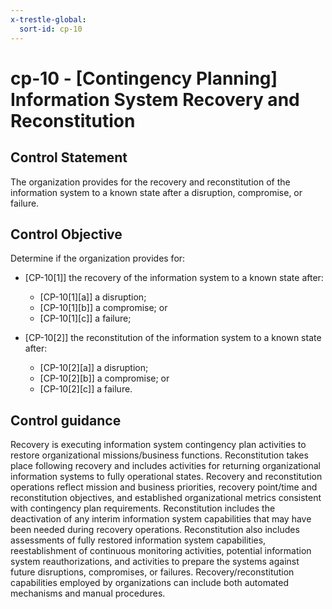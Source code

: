 ```yaml
---
x-trestle-global:
  sort-id: cp-10
---
```


# cp-10 - \[Contingency Planning\] Information System Recovery and Reconstitution

## Control Statement

The organization provides for the recovery and reconstitution of the information system to a known state after a disruption, compromise, or failure.

## Control Objective

Determine if the organization provides for:

- \[CP-10[1]\] the recovery of the information system to a known state after:

  - \[CP-10[1][a]\] a disruption;
  - \[CP-10[1][b]\] a compromise; or
  - \[CP-10[1][c]\] a failure;

- \[CP-10[2]\] the reconstitution of the information system to a known state after:

  - \[CP-10[2][a]\] a disruption;
  - \[CP-10[2][b]\] a compromise; or
  - \[CP-10[2][c]\] a failure.

## Control guidance

Recovery is executing information system contingency plan activities to restore organizational missions/business functions. Reconstitution takes place following recovery and includes activities for returning organizational information systems to fully operational states. Recovery and reconstitution operations reflect mission and business priorities, recovery point/time and reconstitution objectives, and established organizational metrics consistent with contingency plan requirements. Reconstitution includes the deactivation of any interim information system capabilities that may have been needed during recovery operations. Reconstitution also includes assessments of fully restored information system capabilities, reestablishment of continuous monitoring activities, potential information system reauthorizations, and activities to prepare the systems against future disruptions, compromises, or failures. Recovery/reconstitution capabilities employed by organizations can include both automated mechanisms and manual procedures.
